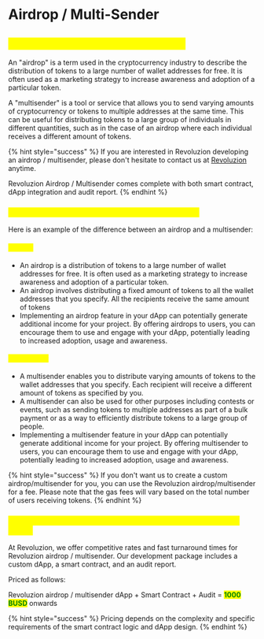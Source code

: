 # Airdrop / Multi-Sender

## <mark style="color:yellow;">Airdrop / Multi-Sender Introduction</mark>

An "airdrop" is a term used in the cryptocurrency industry to describe the distribution of tokens to a large number of wallet addresses for free. It is often used as a marketing strategy to increase awareness and adoption of a particular token.&#x20;

A "multisender" is a tool or service that allows you to send varying amounts of cryptocurrency or tokens to multiple addresses at the same time. This can be useful for distributing tokens to a large group of individuals in different quantities, such as in the case of an airdrop where each individual receives a different amount of tokens.

{% hint style="success" %}
If you are interested in Revoluzion developing an airdrop / multisender, please don't hesitate to contact us at [Revoluzion](https://t.me/revoluziontoken) anytime.

Revoluzion Airdrop / Multisender comes complete with both smart contract, dApp integration and audit report.
{% endhint %}

### <mark style="color:yellow;">What Can Revoluzion Airdrop / Multi-Sender Do?</mark>

Here is an example of the difference between an airdrop and a multisender:

#### <mark style="color:yellow;">Airdrop</mark>

* An airdrop is a distribution of tokens to a large number of wallet addresses for free. It is often used as a marketing strategy to increase awareness and adoption of a particular token.
* An airdrop involves distributing a fixed amount of tokens to all the wallet addresses that you specify. All the recipients receive the same amount of tokens
* Implementing an airdrop feature in your dApp can potentially generate additional income for your project. By offering airdrops to users, you can encourage them to use and engage with your dApp, potentially leading to increased adoption, usage and awareness.

#### <mark style="color:yellow;">Multisender</mark>

* A multisender enables you to distribute varying amounts of tokens to the wallet addresses that you specify. Each recipient will receive a different amount of tokens as specified by you.
* A multisender can also be used for other purposes including contests or events, such as sending tokens to multiple addresses as part of a bulk payment or as a way to efficiently distribute tokens to a large group of people.
* Implementing a multisender feature in your dApp can potentially generate additional income for your project. By offering multisender to users, you can encourage them to use and engage with your dApp, potentially leading to increased adoption, usage and awareness.

{% hint style="success" %}
If you don't want us to create a custom airdrop/multisender for you, you can use the Revoluzion airdrop/multisender for a fee. Please note that the gas fees will vary based on the total number of users receiving tokens.
{% endhint %}

### <mark style="color:yellow;">Revoluzion Airdrop / Multisender Development Rate & Time Frame</mark>

At Revoluzion, we offer competitive rates and fast turnaround times for Revoluzion airdrop / multisender. Our development package includes a custom dApp, a smart contract, and an audit report.

Priced as follows:

Revoluzion airdrop / multisender dApp + Smart Contract + Audit = <mark style="color:green;">**1000 BUSD**</mark> onwards

{% hint style="success" %}
Pricing depends on the complexity and specific requirements of the smart contract logic and dApp design.
{% endhint %}
